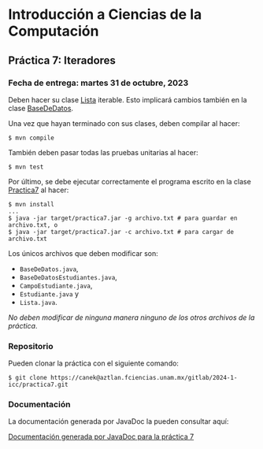 Introducción a Ciencias de la Computación
=========================================

Práctica 7: Iteradores
----------------------

### Fecha de entrega: martes 31 de octubre, 2023

Deben hacer su clase
[Lista](https://aztlan.fciencias.unam.mx/gitlab/2024-1-icc/practica7/-/blob/main/src/main/java/mx/unam/ciencias/icc/Lista.java)
iterable. Esto implicará cambios también en la clase
[BaseDeDatos](https://aztlan.fciencias.unam.mx/gitlab/2024-1-icc/practica7/-/blob/main/src/main/java/mx/unam/ciencias/icc/BaseDeDatos.java).

Una vez que hayan terminado con sus clases, deben compilar al hacer:

```
$ mvn compile
```

También deben pasar todas las pruebas unitarias al hacer:

```
$ mvn test
```

Por último, se debe ejecutar correctamente el programa escrito en la clase
[Practica7](https://aztlan.fciencias.unam.mx/gitlab/2024-1-icc/practica7/-/blob/main/src/main/java/mx/unam/ciencias/icc/Practica7.java)
al hacer:

```
$ mvn install
...
$ java -jar target/practica7.jar -g archivo.txt # para guardar en archivo.txt, o
$ java -jar target/practica7.jar -c archivo.txt # para cargar de archivo.txt
```

Los únicos archivos que deben modificar son:

* `BaseDeDatos.java`,
* `BaseDeDatosEstudiantes.java`,
* `CampoEstudiante.java`,
* `Estudiante.java` y
* `Lista.java`.

*No deben modificar de ninguna manera ninguno de los otros archivos de la
práctica*.

### Repositorio

Pueden clonar la práctica con el siguiente comando:

```
$ git clone https://canek@aztlan.fciencias.unam.mx/gitlab/2024-1-icc/practica7.git
```

### Documentación

La documentación generada por JavaDoc la pueden consultar aquí:

[Documentación generada por JavaDoc para la práctica
7](https://aztlan.fciencias.unam.mx/~canek/2024-1-icc/practica7/apidocs/index.html)

